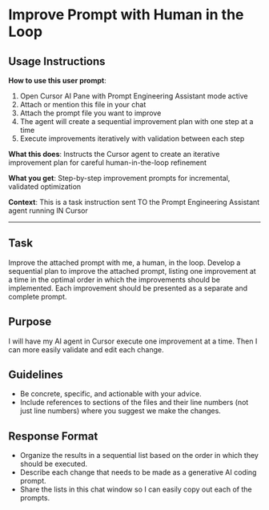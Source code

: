 # Improve Prompt with Human in the Loop

## Usage Instructions

**How to use this user prompt**:
1. Open Cursor AI Pane with Prompt Engineering Assistant mode active
2. Attach or mention this file in your chat
3. Attach the prompt file you want to improve
4. The agent will create a sequential improvement plan with one step at a time
5. Execute improvements iteratively with validation between each step

**What this does**: Instructs the Cursor agent to create an iterative improvement plan for careful human-in-the-loop refinement

**What you get**: Step-by-step improvement prompts for incremental, validated optimization

**Context**: This is a task instruction sent TO the Prompt Engineering Assistant agent running IN Cursor

---

## Task

Improve the attached prompt with me, a human, in the loop. Develop a sequential plan to improve the attached prompt, listing one improvement at a time in the optimal order in which the improvements should be implemented. Each improvement should be presented as a separate and complete prompt.

## Purpose

I will have my AI agent in Cursor execute one improvement at a time. Then I can more easily validate and edit each change.

## Guidelines

- Be concrete, specific, and actionable with your advice.
- Include references to sections of the files and their line numbers (not just line numbers) where you suggest we make the changes.

## Response Format

- Organize the results in a sequential list based on the order in which they should be executed.
- Describe each change that needs to be made as a generative AI coding prompt.
- Share the lists in this chat window so I can easily copy out each of the prompts.
